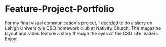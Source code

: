 # Feature-Project-Portfolio
For my final visual communication's project, I decided to do a story on Lehigh University's CSO homework club at Nativity Church. The magazine layout and video feature a story through the eyes of the CSO site leaders. Enjoy!
